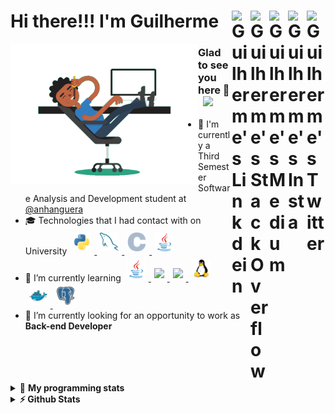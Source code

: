<div align='left'><h1> Hi there!!! I'm Guilherme
<a href="https://twitter.com/iamgrodrigues" target="_blank" rel="nofollow">
    <img align="right" alt="Guilherme's Twitter" width="30px" src="https://cdn.jsdelivr.net/npm/simple-icons@v3/icons/twitter.svg" />
</a>
<a href="https://www.instagram.com/iamgrodrigues" target="_blank" rel="nofollow">
    <img align="right" alt="Guilherme's Insta" width="30px" src="https://cdn.jsdelivr.net/npm/simple-icons@v3/icons/instagram.svg" />
</a>
<a href="https://medium.com/@iamgrodrigues" target="_blank" rel="nofollow">
    <img align="right" alt="Guilherme's Medium" width="30px" src="https://cdn.jsdelivr.net/npm/simple-icons@v3/icons/medium.svg" />
</a>
<a href="https://stackoverflow.com/users/14347023/iamgrodrigues" target="_blank" rel="nofollow">
    <img align="right" alt="Guilherme's StackOverflow" width="30px" src="https://cdn.jsdelivr.net/npm/simple-icons@3.0.1/icons/stackoverflow.svg" />
</a>
<a href="https://www.linkedin.com/in/iamgrodrigues" target="_blank" rel="nofollow">
    <img align="right" alt="Guilherme's Linkdein" width="30px" src="https://cdn.jsdelivr.net/npm/simple-icons@v3/icons/linkedin.svg" />
</a>
</h1>
</div>

<img src='https://github.com/iamgrodrigues/iamgrodrigues/blob/master/Assets/dev.gif' width="300px" align='left'>

### Glad to see you here 👋 &nbsp; ![](https://visitor-badge.glitch.me/badge?page_id=iamgrodrigues.iamgrodrigues&style=flat-square&color=0088cc)
- :school: I'm currently a Third Semester Software Analysis and Development student at <a href="https://www.anhanguera.com/">@anhanguera </a>
- 🎓 Technologies that I had contact with on University
	<a href="https://www.python.org/" target="_blank" rel="nofollow">
	    <img width="30px" style="padding:5px" src="https://raw.githubusercontent.com/devicons/devicon/master/icons/python/python-original.svg"/>
	</a>
	<a href="https://www.mysql.com/" target="_blank" rel="nofollow">
	    <img width="30px" style="padding:5px" src="https://raw.githubusercontent.com/devicons/devicon/master/icons/mysql/mysql-original.svg"/>
	</a>
	<a href="https://en.wikipedia.org/wiki/C_(programming_language)#:~:text=C%20(%2Fsi%CB%90%2F%2C,efficiently%20to%20typical%20machine%20instructions." target="_blank" rel="nofollow">
	    <img width="30px" style="padding:5px" src="https://raw.githubusercontent.com/devicons/devicon/master/icons/c/c-original.svg"/>
	</a>
	<a href="https://www.java.com/" target="_blank" rel="nofollow">
	    <img width="30px" style="padding:5px" src="https://raw.githubusercontent.com/devicons/devicon/master/icons/java/java-original.svg"/>
	</a>
- 🌱 I’m currently learning 
	<a href="https://www.java.com/" target="_blank" rel="nofollow">
			<img width="30px" style="padding:5px" src="https://raw.githubusercontent.com/devicons/devicon/master/icons/java/java-original.svg"/>
	</a>
	<a href="https://spring.io/" target="_blank" rel="nofollow">
	    <img width="30px" style="padding:5px" src="https://www.vectorlogo.zone/logos/springio/springio-icon.svg"/>
	</a>
	<a href="https://angularjs.org/" target="_blank" rel="nofollow">
	    <img width="30px" style="padding:5px" src="https://www.vectorlogo.zone/logos/angular/angular-icon.svg"/>
	</a>
	<a href="https://en.wikipedia.org/wiki/Linux" target="_blank" rel="nofollow">
	    <img width="30px" style="padding:5px" src="https://raw.githubusercontent.com/devicons/devicon/master/icons/linux/linux-original.svg"/>
	</a>
	<a href="https://www.docker.com/" target="_blank" rel="nofollow">
	    <img width="30px" style="padding:5px" src="https://raw.githubusercontent.com/devicons/devicon/master/icons/docker/docker-original.svg"/>
	</a>
	<a href="https://www.postgresql.org/" target="_blank" rel="nofollow">
	    <img width="30px" style="padding:5px" src="https://raw.githubusercontent.com/devicons/devicon/master/icons/postgresql/postgresql-original.svg"/>
	</a>
- 🔭 I’m currently looking for an opportunity to work as **Back-end Developer**

<br />
<br />
<br />
<br />

<details> 
 <summary>🤖 <b>My programming stats</b></summary>
<br>
  
<!--START_SECTION:waka-->
![Lines of code](https://img.shields.io/badge/From%20Hello%20World%20I%27ve%20Written-26687%20lines%20of%20code-blue)

**🐱 My Github Data** 

> 🏆 143 Contributions in the Year 2021
 > 
> 📦 11.1 kB Used in Github's Storage 
 > 
> 💼 Opted to Hire
 > 
> 📜 12 Public Repositories 
 > 
> 🔑 0 Private Repositories  
 > 
**I'm an Early 🐤** 

```text
🌞 Morning    57 commits     █████░░░░░░░░░░░░░░░░░░░░   21.11% 
🌆 Daytime    86 commits     ████████░░░░░░░░░░░░░░░░░   31.85% 
🌃 Evening    76 commits     ███████░░░░░░░░░░░░░░░░░░   28.15% 
🌙 Night      51 commits     ████░░░░░░░░░░░░░░░░░░░░░   18.89%

```
📅 **I'm Most Productive on Friday** 

```text
Monday       27 commits     ██░░░░░░░░░░░░░░░░░░░░░░░   10.0% 
Tuesday      28 commits     ██░░░░░░░░░░░░░░░░░░░░░░░   10.37% 
Wednesday    49 commits     ████░░░░░░░░░░░░░░░░░░░░░   18.15% 
Thursday     46 commits     ████░░░░░░░░░░░░░░░░░░░░░   17.04% 
Friday       82 commits     ███████░░░░░░░░░░░░░░░░░░   30.37% 
Saturday     21 commits     ██░░░░░░░░░░░░░░░░░░░░░░░   7.78% 
Sunday       17 commits     █░░░░░░░░░░░░░░░░░░░░░░░░   6.3%

```


📊 **This Week I Spent My Time On** 

```text
⌚︎ Time Zone: America/Sao_Paulo

💬 Programming Languages: 
Other                    4 hrs 40 mins       █████░░░░░░░░░░░░░░░░░░░░   19.93% 
Java                     3 hrs 45 mins       ████░░░░░░░░░░░░░░░░░░░░░   16.01% 
TypeScript               3 hrs 12 mins       ███░░░░░░░░░░░░░░░░░░░░░░   13.68% 
Bash                     2 hrs 49 mins       ███░░░░░░░░░░░░░░░░░░░░░░   12.07% 
Markdown                 2 hrs 20 mins       ██░░░░░░░░░░░░░░░░░░░░░░░   10.02%

🔥 Editors: 
VS Code                  8 hrs 29 mins       █████████░░░░░░░░░░░░░░░░   36.25% 
Bash                     5 hrs 44 mins       ██████░░░░░░░░░░░░░░░░░░░   24.52% 
IntelliJ                 4 hrs 20 mins       ████░░░░░░░░░░░░░░░░░░░░░   18.54% 
Vim                      3 hrs 59 mins       ████░░░░░░░░░░░░░░░░░░░░░   17.02% 
Zsh                      51 mins             █░░░░░░░░░░░░░░░░░░░░░░░░   3.67%

🐱‍💻 Projects: 
BoardroomManager-WEB     9 hrs 38 mins       ██████████░░░░░░░░░░░░░░░   41.1% 
BoardroomManager-API     4 hrs 58 mins       █████░░░░░░░░░░░░░░░░░░░░   21.21% 
Unknown Project          3 hrs 30 mins       ███░░░░░░░░░░░░░░░░░░░░░░   14.97% 
Terminal                 3 hrs 26 mins       ███░░░░░░░░░░░░░░░░░░░░░░   14.7% 
BeerManager-API          43 mins             ░░░░░░░░░░░░░░░░░░░░░░░░░   3.12%

💻 Operating System: 
Linux                    23 hrs 26 mins      █████████████████████████   100.0%

```

**I Mostly Code in Java** 

```text
Java                     7 repos             ████████████████░░░░░░░░░   63.64% 
JavaScript               1 repo              ██░░░░░░░░░░░░░░░░░░░░░░░   9.09% 
CSS                      1 repo              ██░░░░░░░░░░░░░░░░░░░░░░░   9.09% 
Python                   1 repo              ██░░░░░░░░░░░░░░░░░░░░░░░   9.09% 
TypeScript               1 repo              ██░░░░░░░░░░░░░░░░░░░░░░░   9.09%

```



<!--END_SECTION:waka-->

</details>

<details>	
  <summary><b>⚡ Github Stats</b></summary>

<div>
	<img height="180em" src="https://github-readme-stats.vercel.app/api?username=iamgrodrigues&show_icons=true&hide_border=true&theme=gotham" />
	<img height="180em" src="https://github-readme-stats.vercel.app/api/top-langs/?username=iamgrodrigues&&show_icons=true&hide_border=true&layout=compact&langs_count=8&theme=gotham"/>
</div>
</details>

